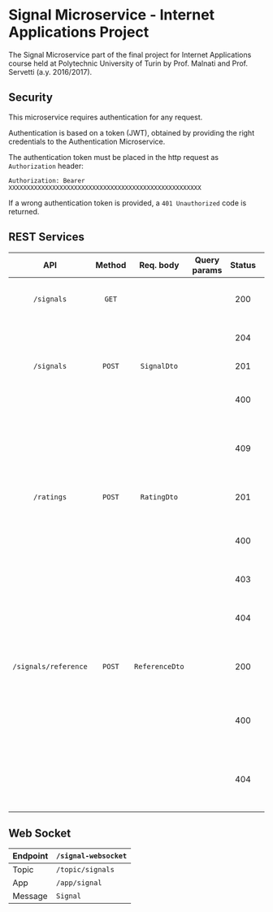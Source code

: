 # Signal Microservice - Internet Applications Project

The Signal Microservice part of the final project for Internet Applications course held at Polytechnic University of Turin by Prof. Malnati and Prof. Servetti (a.y. 2016/2017).

## Security

This microservice requires authentication for any request. 

Authentication is based on a token (JWT), obtained by providing the right credentials to the Authentication Microservice.

The authentication token must be placed in the http request as `Authorization` header:

`Authorization: Bearer XXXXXXXXXXXXXXXXXXXXXXXXXXXXXXXXXXXXXXXXXXXXXXXXXXXXX	` 

If a wrong authentication token is provided, a `401 Unauthorized` code is returned.

## REST Services

| API	               | Method | Req. body  | Query params | Status | Resp. body | Meaning    					  |
|:--------------------:|:------:|:----------:|:------------:|:------:|:----------:|:-------------------------------|
| `/signals`           | `GET`  |            |              | 200    | `List<Signal>` | Get the signals currently active |
|                      |        |            |              | 204    |            | No signals currently active |
| `/signals`           | `POST` | `SignalDto`  |              | 201    |            | Create a new signal |
|                      |        |            |              | 400    |            | The signal is not valid, bad request |
|                      |        |            |              | 409    |            | A signal for the same coordinates already exists |
| `/ratings`           | `POST` | `RatingDto`  |              | 201    |            | Add a new rating for a given signal |
|                      |        |            |              | 400    |            | The rating is not valid, bad request |
|                      |        |            |              | 403    |            | The signal to rate has expired |
|                      |        |            |              | 404    |            | The signal to rate doesn't exist |
| `/signals/reference` | `POST` |`ReferenceDto`|              | 200    |            | The given signal has been correctly referenced |
|                      |        |            |              | 400    |            | The reference is not valid, bad request |
|                      |        |            |              | 404    |            | The signal to reference doesn't exist (anymore) |

## Web Socket

| Endpoint | `/signal-websocket` |
|----------|---------------------|
| Topic    | `/topic/signals`    |
| App      | `/app/signal`       |
| Message  | `Signal`            |
